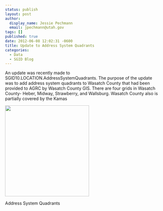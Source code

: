 ```yaml
---
status: publish
layout: post
author:
  display_name: Jessie Pechmann
  email: jpechmann@utah.gov
tags: []
published: true
date: 2012-06-08 12:02:31 -0600
title: Update to Address System Quadrants
categories:
  - Data
  - SGID Blog
---
```

<p>An update was recently made to SGID10.LOCATION.AddressSystemQuadrants. The purpose of the update was to add address system quadrants to Wasatch County that had been provided to AGRC by Wasatch County GIS. There are four grids in Wasatch County- Heber, Midway, Strawberry, and Wallsburg. Wasatch County also is partially covered by the Kamas </p>
<div class="caption caption-left pull-left"><a href="{{ "/downloads/Grids.png" | prepend: site.baseurl }}"><img class=" wp-image-8502 " title="Address System Qudrants" src="{{ "/images/Grids.png" | prepend: site.baseurl }}" alt="" width="276" height="300" /></a><p class="caption-text">Address System Quadrants</p></div>
